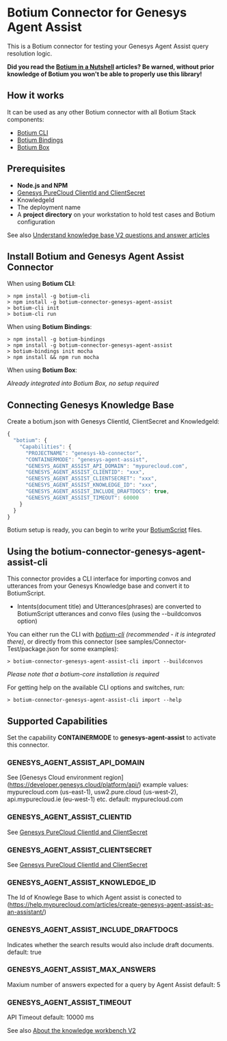 # Botium Connector for Genesys Agent Assist

This is a Botium connector for testing your Genesys Agent Assist query resolution logic.

__Did you read the [Botium in a Nutshell](https://medium.com/@floriantreml/botium-in-a-nutshell-part-1-overview-f8d0ceaf8fb4) articles? Be warned, without prior knowledge of Botium you won't be able to properly use this library!__

## How it works

It can be used as any other Botium connector with all Botium Stack components:
* [Botium CLI](https://github.com/codeforequity-at/botium-cli/)
* [Botium Bindings](https://github.com/codeforequity-at/botium-bindings/)
* [Botium Box](https://www.botium.at)

## Prerequisites

* __Node.js and NPM__
* [Genesys PureCloud ClientId and ClientSecret](https://help.mypurecloud.com/articles/create-an-oauth-client/)
* KnowledgeId
* The deployment name
* A __project directory__ on your workstation to hold test cases and Botium configuration

See also [Understand knowledge base V2 questions and answer articles](https://help.mypurecloud.com/articles/understand-knowledge-base-v2-questions-and-answer-articles/)

## Install Botium and Genesys Agent Assist Connector

When using __Botium CLI__:

```
> npm install -g botium-cli
> npm install -g botium-connector-genesys-agent-assist
> botium-cli init
> botium-cli run
```

When using __Botium Bindings__:

```
> npm install -g botium-bindings
> npm install -g botium-connector-genesys-agent-assist
> botium-bindings init mocha
> npm install && npm run mocha
```

When using __Botium Box__:

_Already integrated into Botium Box, no setup required_

## Connecting Genesys Knowledge Base

Create a botium.json with Genesys ClientId, ClientSecret and KnowledgeId:

```javascript
{
  "botium": {
    "Capabilities": {
      "PROJECTNAME": "genesys-kb-connector",
      "CONTAINERMODE": "genesys-agent-assist",
      "GENESYS_AGENT_ASSIST_API_DOMAIN": "mypurecloud.com",
      "GENESYS_AGENT_ASSIST_CLIENTID": "xxx",
      "GENESYS_AGENT_ASSIST_CLIENTSECRET": "xxx",
      "GENESYS_AGENT_ASSIST_KNOWLEDGE_ID": "xxx",
      "GENESYS_AGENT_ASSIST_INCLUDE_DRAFTDOCS": true,
      "GENESYS_AGENT_ASSIST_TIMEOUT": 60000
    }
  }
}
```

Botium setup is ready, you can begin to write your [BotiumScript](https://github.com/codeforequity-at/botium-core/wiki/Botium-Scripting) files.

## Using the botium-connector-genesys-agent-assist-cli

This connector provides a CLI interface for importing convos and utterances from your Genesys Knowledge base and convert it to BotiumScript.

* Intents(document title) and Utterances(phrases) are converted to BotiumScript utterances and convo files (using the --buildconvos option)

You can either run the CLI with *[botium-cli](https://github.com/codeforequity-at/botium-cli) (recommended - it is integrated there)*, or directly from this connector (see samples/Connector-Test/package.json for some examples):

    > botium-connector-genesys-agent-assist-cli import --buildconvos

_Please note that a botium-core installation is required_

For getting help on the available CLI options and switches, run:

    > botium-connector-genesys-agent-assist-cli import --help

## Supported Capabilities

Set the capability __CONTAINERMODE__ to __genesys-agent-assist__ to activate this connector.

### GENESYS_AGENT_ASSIST_API_DOMAIN
See [Genesys Cloud environment region] (https://developer.genesys.cloud/platform/api/)
example values: mypurecloud.com (us-east-1), usw2.pure.cloud (us-west-2), api.mypurecloud.ie (eu-west-1) etc.
default: mypurecloud.com

### GENESYS_AGENT_ASSIST_CLIENTID
See [Genesys PureCloud ClientId and ClientSecret](https://help.mypurecloud.com/articles/create-an-oauth-client/)

### GENESYS_AGENT_ASSIST_CLIENTSECRET
See [Genesys PureCloud ClientId and ClientSecret](https://help.mypurecloud.com/articles/create-an-oauth-client/)

### GENESYS_AGENT_ASSIST_KNOWLEDGE_ID
The Id of Knowlege Base to which Agent assist is conected to (https://help.mypurecloud.com/articles/create-genesys-agent-assist-as-an-assistant/)

### GENESYS_AGENT_ASSIST_INCLUDE_DRAFTDOCS
Indicates whether the search results would also include draft documents.
default: true

### GENESYS_AGENT_ASSIST_MAX_ANSWERS
Maxium number of answers expected for a query by Agent Assist
default: 5

### GENESYS_AGENT_ASSIST_TIMEOUT
API Timeout
default: 10000 ms

See also [About the knowledge workbench V2](https://help.mypurecloud.com/articles/about-the-knowledge-workbench-v2/)




